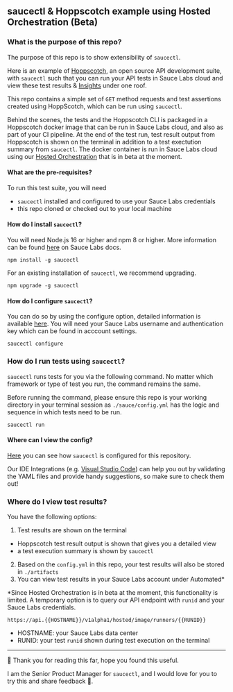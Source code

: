 ## saucectl & Hoppscotch example using Hosted Orchestration (Beta) 

### What is the purpose of this repo?
The purpose of this repo is to show extensibility of ```saucectl```. 

Here is an example of [Hoppscotch](https://hoppscotch.io/), an open source API development suite, with ```saucectl``` such that you can run your API tests in Sauce Labs cloud and view these test results & [Insights](https://docs.saucelabs.com/insights/) under one roof. 

This repo contains a simple set of ```GET``` method requests and test assertions created using HoppScotch, which can be run using ```saucectl```. 

Behind the scenes, the tests and the Hoppscotch CLI is packaged in a Hoppscotch docker image that can be run in Sauce Labs cloud, and also as part of your CI pipeline. At the end of the test run, test result output from Hoppscotch is shown on the terminal in addition to a test exectution summary from ```saucectl```. The docker container is run in Sauce Labs cloud using our [Hosted Orchestration](https://docs.saucelabs.com/hosted-orchestration/) that is in beta at the moment.

#### What are the pre-requisites?
To run this test suite, you will need 
- ```saucectl``` installed and configured to use your Sauce Labs credentials
- this repo cloned or checked out to your local machine

#### How do I install ```saucectl```?
You will need Node.js 16 or higher and npm 8 or higher. More information can be found [here](https://docs.saucelabs.com/dev/cli/saucectl/#system-requirements) on Sauce Labs docs.

```npm install -g saucectl```

For an existing installation of ```saucectl```, we recommend upgrading.

```npm upgrade -g saucectl```

#### How do I configure ```saucectl```?

You can do so by using the configure option, detailed information is available [here](https://docs.saucelabs.com/dev/cli/saucectl/configure/). You will need your Sauce Labs username and authentication key which can be found in acccount settings. 

```saucectl configure```

### How do I run tests using ```saucectl```?
```saucectl``` runs tests for you via the following command. No matter which framework or type of test you run, the command remains the same. 

Before running the command, please ensure this repo is your working directory in your terminal session as ```./sauce/config.yml``` has the logic and sequence in which tests need to be run.  

```saucectl run```

#### Where can I view the config?

[Here](.sauce/config.yml) you can see how `saucectl` is configured for this repository.

Our IDE Integrations (e.g. [Visual Studio Code](https://docs.saucelabs.com/dev/cli/saucectl/usage/ide/vscode)) can help you out by validating the YAML files and provide handy suggestions, so make sure to check them out!

### Where do I view test results?
You have the following options:
1. Test results are shown on the terminal 
  - Hoppscotch test result output is shown that gives you a detailed view 
  - a test execution summary is shown by ```saucectl```
2. Based on the ```config.yml``` in this repo, your test results will also be stored in ```./artifacts```
3. You can view test results in your Sauce Labs account under Automated*

*Since Hosted Orchestration is in beta at the moment, this functionality is limited. A temporary option is to query our API endpoint with ```runid``` and your Sauce Labs credentials. 

```https://api.{{HOSTNAME}}/v1alpha1/hosted/image/runners/{{RUNID}}```
- HOSTNAME: your Sauce Labs data center
- RUNID: your test ```runid``` shown during test execution on the terminal

---


:checkered_flag: Thank you for reading this far, hope you found this useful.

I am the Senior Product Manager for ```saucectl```, and I would love for you to try this and share feedback :green_heart:.


